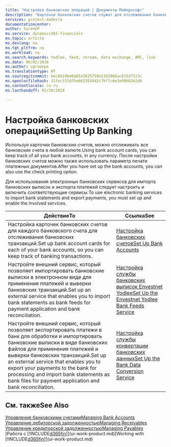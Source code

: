 ```yaml
---
title: "Настройка банковских операций | Документы Майкрософт"
description: "Карточки банковских счетов служат для отслеживания банковских счетов и настройки банковских выписок, например Yodlee, для обмена данными."
services: project-madeira
documentationcenter: 
author: SorenGP
ms.service: dynamics365-financials
ms.topic: article
ms.devlang: na
ms.tgt_pltfrm: na
ms.workload: na
ms.search.keywords: Yodlee, feed, stream, data exchange, AMC, link
ms.date: 06/02/2016
ms.author: sgroespe
ms.translationtype: HT
ms.sourcegitcommit: bec0619be0a65e3625759e13d2866ac615d7513c
ms.openlocfilehash: 31fec531df5e601355442c7bf7c6e3e99b8362d8
ms.contentlocale: ru-ru
ms.lasthandoff: 01/30/2018

---
```

# <a name="setting-up-banking"></a><span data-ttu-id="0e7ae-103">Настройка банковских операций</span><span class="sxs-lookup"><span data-stu-id="0e7ae-103">Setting Up Banking</span></span>
<span data-ttu-id="0e7ae-104">Используя карточки банковских счетов, можно отслеживать все банковские счета в любой валюте.</span><span class="sxs-lookup"><span data-stu-id="0e7ae-104">Using bank account cards, you can keep track of all your bank accounts, in any currency.</span></span> <span data-ttu-id="0e7ae-105">После настройки банковских счетов можно также использовать параметр печати платежных документов.</span><span class="sxs-lookup"><span data-stu-id="0e7ae-105">After you have set up the bank accounts, you can also use the check printing option.</span></span>

<span data-ttu-id="0e7ae-106">Для использования электронных банковских сервисов для импорта банковских выписок и экспорта платежей следует настроить и включить соответствующие сервисы.</span><span class="sxs-lookup"><span data-stu-id="0e7ae-106">To use electronic banking services to import bank statements and  export payments, you must set up and enable the involved services.</span></span>

| <span data-ttu-id="0e7ae-107">Действие</span><span class="sxs-lookup"><span data-stu-id="0e7ae-107">To</span></span> | <span data-ttu-id="0e7ae-108">Ссылка</span><span class="sxs-lookup"><span data-stu-id="0e7ae-108">See</span></span> |
| --- | --- |
| <span data-ttu-id="0e7ae-109">Настройка карточек банковских счетов для каждого банковского счета для отслеживания банковских транзакций.</span><span class="sxs-lookup"><span data-stu-id="0e7ae-109">Set up bank account cards for each of your bank accounts, so you can keep track of banking transactions.</span></span> |[<span data-ttu-id="0e7ae-110">Настройка банковских счетов</span><span class="sxs-lookup"><span data-stu-id="0e7ae-110">Set Up Bank Accounts</span></span>](bank-how-setup-bank-accounts.md) |
| <span data-ttu-id="0e7ae-111">Настройте внешний сервис, который позволяет импортировать банковские выписки в электронном виде для применения платежей и выверки банковских транзакций.</span><span class="sxs-lookup"><span data-stu-id="0e7ae-111">Set up an external service that enables you to import bank statements as bank feeds for payment application and bank reconciliation.</span></span> |[<span data-ttu-id="0e7ae-112">Настройка службы банковских выписок Envestnet Yodlee</span><span class="sxs-lookup"><span data-stu-id="0e7ae-112">Set Up the Envestnet Yodlee Bank Feeds Service</span></span>](bank-how-setup-bank-statement-service.md) |
| <span data-ttu-id="0e7ae-113">Настройте внешний сервис, который позволяет экспортировать платежи в банк для обработки и импортировать банковские выписки в виде банковских файлов для применения платежей и выверки банковских транзакций.</span><span class="sxs-lookup"><span data-stu-id="0e7ae-113">Set up an external service that enables you to export your payments to the bank for processing  and import bank statements as bank files for payment application and bank reconciliation.</span></span> |[<span data-ttu-id="0e7ae-114">Настройка службы конвертации банковских данных</span><span class="sxs-lookup"><span data-stu-id="0e7ae-114">Set Up the Bank Data Conversion Service</span></span>](bank-how-setup-bank-data-conversion-service.md) |

## <a name="see-also"></a><span data-ttu-id="0e7ae-115">См. также</span><span class="sxs-lookup"><span data-stu-id="0e7ae-115">See Also</span></span>
[<span data-ttu-id="0e7ae-116">Управление банковскими счетами</span><span class="sxs-lookup"><span data-stu-id="0e7ae-116">Managing Bank Accounts</span></span>](bank-manage-bank-accounts.md)  
[<span data-ttu-id="0e7ae-117">Управление дебиторской задолженностью</span><span class="sxs-lookup"><span data-stu-id="0e7ae-117">Managing Receivables</span></span>](receivables-manage-receivables.md)  
[<span data-ttu-id="0e7ae-118">Управление кредиторской задолженностью</span><span class="sxs-lookup"><span data-stu-id="0e7ae-118">Managing Payables</span></span>](payables-manage-payables.md)  
<span data-ttu-id="0e7ae-119">[Работа с [!INCLUDE[d365fin](includes/d365fin_md.md)]](ui-work-product.md)</span><span class="sxs-lookup"><span data-stu-id="0e7ae-119">[Working with [!INCLUDE[d365fin](includes/d365fin_md.md)]](ui-work-product.md)</span></span>

